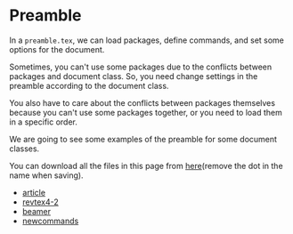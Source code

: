 # Preamble

In a `preamble.tex`, we can load packages, define commands, and set some options for the document.

Sometimes, you can't use some packages due to the conflicts between packages and document class. So, you need change settings in the preamble according to the document class.

You also have to care about the conflicts between packages themselves because you can't use some packages together, or you need to load them in a specific order.

We are going to see some examples of the preamble for some document classes.

You can download all the files in this page from [here](https://github.com/kkensuke/setting/tree/main/.home)(remove the dot in the name when saving).

- [article](./article.md)
- [revtex4-2](./revtex4-2.md)
- [beamer](./beamer.md)
- [newcommands](./newcommands.md)